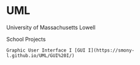 # UML
University of Massachusetts Lowell

School Projects
  
    Graphic User Interface I [GUI I](https://smony-l.github.io/UML/GUI%20I/)

